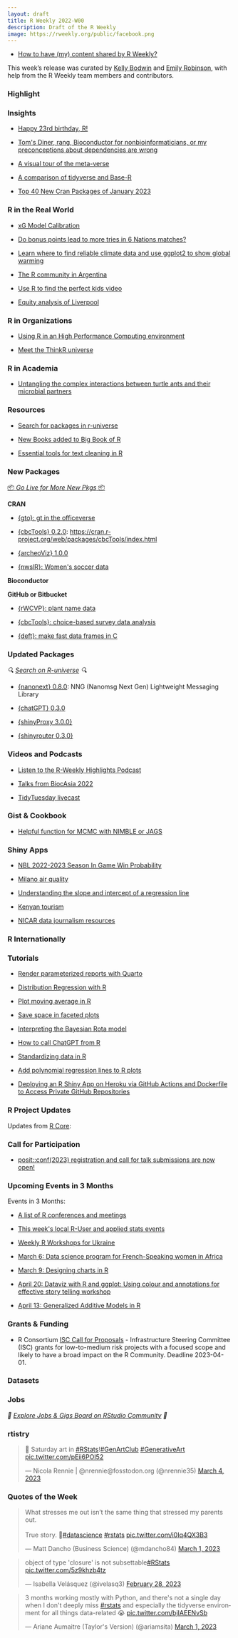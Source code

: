 ```yaml
---
layout: draft
title: R Weekly 2022-W00
description: Draft of the R Weekly
image: https://rweekly.org/public/facebook.png
---
```


- [How to have (my) content shared by R Weekly?](https://github.com/rweekly/rweekly.org#how-to-have-my-content-shared-by-r-weekly)

This week’s release was curated by [Kelly Bodwin]() and [Emily Robinson](), with help from the R Weekly team members and contributors.

### Highlight

### Insights

+ [Happy 23rd birthday, R!](https://www.r-consortium.org/blog/2023/02/28/happy-23rd-birthday-r)

+ [Tom's Diner, rang, Bioconductor for nonbioinformaticians, or my preconceptions about dependencies are wrong](https://chainsawriot.com/postmannheim/2023/02/26/rang.html)

+ [A visual tour of the meta-verse](https://twitter.com/kdpsinghlab/status/1629333016798539776?s=20)

+ [A comparison of tidyverse and Base-R](https://towardsdatascience.com/tidyverse-vs-base-r-how-to-choose-the-best-framework-for-you-29b702bdb384)

+ [Top 40 New Cran Packages of January 2023](https://www.r-bloggers.com/2023/02/january-2023-top-40-new-cran-packages/)

### R in the Real World

+ [xG Model Calibration](https://tonyelhabr.rbind.io/posts/opta-xg-model-calibration/)

+ [Do bonus points lead to more tries in 6 Nations matches?](https://www.etiennebacher.com/posts/2023-03-01-do-bonus-points-lead-to-more-tries-in-6-nations-matches/)

+ [Learn where to find reliable climate data and use ggplot2 to show global warming](https://codingthepast.com/2023/01/24/Historical-Weather-Data.html)

+ [The R community in Argentina](https://www.r-consortium.org/blog/2023/03/02/adoption-and-expansion-of-r-in-human-resources-in-argentina)

+ [Use R to find the perfect kids video](https://towardsdatascience.com/r-for-data-analysis-how-to-find-the-perfect-cocomelon-video-for-your-kids-833d6b2d9267)

+ [Equity analysis of Liverpool](https://github.com/aelissa/LCR_20MN)

### R in Organizations

+ [Using R in an High Performance Computing environment](https://www.r-bloggers.com/2023/03/using-r-in-an-high-performance-computing-environment/)

+ [Meet the ThinkR universe](https://ropensci.org/blog/2023/02/28/r-universe-stars-2-en/)

### R in Academia

+ [Untangling the complex interactions between turtle ants and their microbial partners](https://animalmicrobiome.biomedcentral.com/articles/10.1186/s42523-022-00223-7)

### Resources

+ [Search for packages in r-universe](https://ropensci.org/blog/2023/02/27/runiverse-discovering/)

+ [New Books added to Big Book of R](https://oscarbaruffa.com/bbofr2023-03-03/)

+ [Essential tools for text cleaning in R](https://twitter.com/rappa753/status/1632048287426711552)


### New Packages

<p class="added-hostname"><a href="https://rweekly.org/live" target="_blank" class="externalLink">📦 <i>Go Live for More New Pkgs</i> 📦</a></p>

**CRAN**

+ [{gto}: gt in the officeverse](https://github.com/GSK-Biostatistics/gto)

- [{cbcTools} 0.2.0](https://github.com/jhelvy/cbcTools): https://cran.r-project.org/web/packages/cbcTools/index.html

+ [{archeoViz} 1.0.0](https://cran.r-project.org/web/packages/archeoViz/index.html)

+ [{nwslR}: Women's soccer data](https://github.com/nwslR/nwslR)

**Bioconductor**

**GitHub or Bitbucket**

+ [{rWCVP}: plant name data](https://matildabrown.github.io/rWCVP/)

+ [{cbcTools}: choice-based survey data analysis](https://jhelvy.github.io/cbcTools/)

+ [{deft}: make fast data frames in C](https://github.com/coolbutuseless/deft)

### Updated Packages

<i>🔍 [Search on R-universe](https://r-universe.dev/search/) 🔍</i>

+ [{nanonext} 0.8.0](https://cran.r-project.org/package=nanonext): NNG (Nanomsg Next Gen) Lightweight Messaging Library

+ [{chatGPT} 0.3.0](https://cran.r-project.org/web/packages/chatgpt/)

- [{shinyProxy 3.0.0}](https://www.r-bloggers.com/2023/03/shinyproxy-3-0-0/)

- [{shinyrouter 0.3.0}](https://appsilon.github.io/shiny.router/)

### Videos and Podcasts

- [Listen to the R-Weekly Highlights Podcast](https://rweekly.fireside.fm/)

- [Talks from BiocAsia 2022](https://www.youtube.com/playlist?list=PLdl4u5ZRDMQRjQRyAlm4KpRbs1AD1ZODk)

- [TidyTuesday livecast](https://www.youtube.com/watch?v=TUaMflYc7CQ)

### Gist & Cookbook

+ [Helpful function for MCMC with NIMBLE or JAGS](https://masonfidino.com/split_mcmc/)

### Shiny Apps

+ [NBL 2022-2023 Season In Game Win Probability]([https://t.co/CjDNaM3UqZ](https://nbl-r-shiny.herokuapp.com/))

+ [Milano air quality](https://othomantegazza.github.io/milano-air-quality-v2/)

+ [Understanding the slope and intercept of a regression line](https://ellaudet.shinyapps.io/Linear_Model/)

+ [Kenyan tourism](https://rpubs.com/marymuthee/tourism)

+ [NICAR data journalism resources](https://www.machlis.com/nicar/)

### R Internationally

### Tutorials

+ [Render parameterized reports with Quarto](https://www.jhelvy.com/posts/2023-02-28-parameterized-pdfs-with-quarto/)

+ [Distribution Regression with R](https://arelbundock.com/posts/distribution_regression/)

+ [Plot moving average in R](https://datacornering.com/plot-moving-average-in-r-using-ggplot2/)

+ [Save space in faceted plots](https://ikashnitsky.github.io/2023/shrink-space/index.html)

+ [Interpreting the Bayesian Rota model](https://masonfidino.com/interpret_rota_model/)

+ [How to call ChatGPT from R](https://www.sumsar.net/blog/call-chatgpt-from-r/)

+ [Standardizing data in R](https://www.marsja.se/how-to-standardize-data-in-r-numeric-only/?utm_source=twitter&utm_medium=website&utm_campaign=SocialSnap)

+ [Add polynomial regression lines to R plots](https://statisticsglobe.com/add-polynomial-regression-line-plot-r)


<!--<div class="post-more-begin></div><div class="post-more-end"></div>-->

+ [Deploying an R Shiny App on Heroku via GitHub Actions and Dockerfile to Access Private GitHub Repositories](https://www.dontblamethedata.com/blog/deploy-r-shiny-heroku-docker-github-actions/)

### R Project Updates

Updates from [R Core](http://developer.r-project.org/blosxom.cgi/R-devel/NEWS):

### Call for Participation

+ [posit::conf(2023) registration and call for talk submissions are now open!](https://posit.co/blog/posit-conf-2023-registration-open/)

### Upcoming Events in 3 Months

Events in 3 Months:

- [A list of R conferences and meetings](https://jumpingrivers.github.io/meetingsR/events.html)

- [This week's local R-User and applied stats events](https://community.rstudio.com/c/irl)

+ [Weekly R Workshops for Ukraine](https://sites.google.com/view/dariia-mykhailyshyna/main/r-workshops-for-ukraine)

+ [March 6: Data science program for French-Speaking women in Africa](https://www.r-consortium.org/blog/2023/03/02/data-science-program-for-french-speaking-women-in-africa)

+ [March 9: Designing charts in R](https://www.eventbrite.com/e/dvs-masterclass-designing-charts-in-r-tickets-559100674167)

+ [April 20: Dataviz with R and ggplot: Using colour and annotations for effective story telling workshop](https://www.r-bloggers.com/2023/03/dataviz-with-r-and-ggplot-using-colour-and-annotations-for-effective-story-telling-workshop/)

+ [April 13: Generalized Additive Models in R](https://www.r-bloggers.com/2023/03/generalized-additive-models-in-r-workshop/)



### Grants & Funding

+ R Consortium [ISC Call for Proposals](https://www.r-consortium.org/all-projects/call-for-proposals) - Infrastructure Steering Committee (ISC) grants for low-to-medium risk projects with a focused scope and likely to have a broad impact on the R Community. Deadline 2023-04-01.

### Datasets



### Jobs

<i>💼 [Explore Jobs & Gigs Board on RStudio Community](https://community.rstudio.com/c/jobs/) 💼</i>

### rtistry

<blockquote class="twitter-tweet"><p lang="en" dir="ltr">💙 Saturday art in <a href="https://twitter.com/hashtag/RStats?src=hash&amp;ref_src=twsrc%5Etfw">#RStats</a>!<a href="https://twitter.com/hashtag/GenArtClub?src=hash&amp;ref_src=twsrc%5Etfw">#GenArtClub</a> <a href="https://twitter.com/hashtag/GenerativeArt?src=hash&amp;ref_src=twsrc%5Etfw">#GenerativeArt</a> <a href="https://t.co/pEii6POI52">pic.twitter.com/pEii6POI52</a></p>&mdash; Nicola Rennie | @nrennie@fosstodon.org (@nrennie35) <a href="https://twitter.com/nrennie35/status/1632056818410180608?ref_src=twsrc%5Etfw">March 4, 2023</a></blockquote> <script async src="https://platform.twitter.com/widgets.js" charset="utf-8"></script>

### Quotes of the Week

<blockquote class="twitter-tweet"><p lang="en" dir="ltr">What stresses me out isn’t the same thing that stressed my parents out. <br><br>True story. 🧵<a href="https://twitter.com/hashtag/datascience?src=hash&amp;ref_src=twsrc%5Etfw">#datascience</a> <a href="https://twitter.com/hashtag/rstats?src=hash&amp;ref_src=twsrc%5Etfw">#rstats</a> <a href="https://t.co/i0Iq4QX3B3">pic.twitter.com/i0Iq4QX3B3</a></p>&mdash; Matt Dancho (Business Science) (@mdancho84) <a href="https://twitter.com/mdancho84/status/1631010040260841488?ref_src=twsrc%5Etfw">March 1, 2023</a></blockquote> <script async src="https://platform.twitter.com/widgets.js" charset="utf-8"></script>

<blockquote class="twitter-tweet"><p lang="en" dir="ltr">object of type &#39;closure&#39; is not subsettable<a href="https://twitter.com/hashtag/RStats?src=hash&amp;ref_src=twsrc%5Etfw">#RStats</a> <a href="https://t.co/5z9khzb4tz">pic.twitter.com/5z9khzb4tz</a></p>&mdash; Isabella Velásquez (@ivelasq3) <a href="https://twitter.com/ivelasq3/status/1630693406086430720?ref_src=twsrc%5Etfw">February 28, 2023</a></blockquote> <script async src="https://platform.twitter.com/widgets.js" charset="utf-8"></script>

<blockquote class="twitter-tweet"><p lang="en" dir="ltr">3 months working mostly with Python, and there&#39;s not a single day when I don&#39;t deeply miss <a href="https://twitter.com/hashtag/rstats?src=hash&amp;ref_src=twsrc%5Etfw">#rstats</a> and especially the tidyverse environment for all things data-related 😭 <a href="https://t.co/bjIAEENvSb">pic.twitter.com/bjIAEENvSb</a></p>&mdash; Ariane Aumaitre (Taylor&#39;s Version) (@ariamsita) <a href="https://twitter.com/ariamsita/status/1630931733892800515?ref_src=twsrc%5Etfw">March 1, 2023</a></blockquote> <script async src="https://platform.twitter.com/widgets.js" charset="utf-8"></script>
